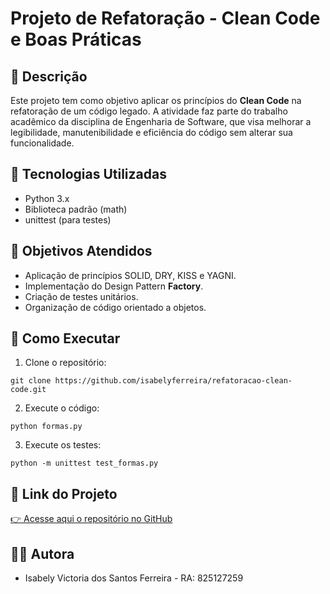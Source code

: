 
# Projeto de Refatoração - Clean Code e Boas Práticas

## 📌 Descrição
Este projeto tem como objetivo aplicar os princípios do **Clean Code** na refatoração de um código legado. A atividade faz parte do trabalho acadêmico da disciplina de Engenharia de Software, que visa melhorar a legibilidade, manutenibilidade e eficiência do código sem alterar sua funcionalidade.

## 🔨 Tecnologias Utilizadas
- Python 3.x
- Biblioteca padrão (math)
- unittest (para testes)

## 🎯 Objetivos Atendidos
- Aplicação de princípios SOLID, DRY, KISS e YAGNI.
- Implementação do Design Pattern **Factory**.
- Criação de testes unitários.
- Organização de código orientado a objetos.

## 🚀 Como Executar
1. Clone o repositório:
```
git clone https://github.com/isabelyferreira/refatoracao-clean-code.git
```

2. Execute o código:
```
python formas.py
```

3. Execute os testes:
```
python -m unittest test_formas.py
```

## 🔗 Link do Projeto
[👉 Acesse aqui o repositório no GitHub](https://github.com/isabelyferreira/refatoracao-clean-code.git)

## 👩‍💻 Autora
- Isabely Victoria dos Santos Ferreira - RA: 825127259
